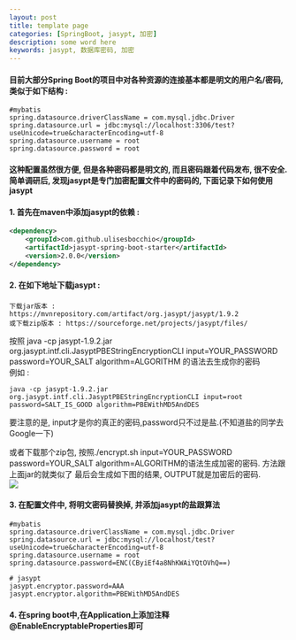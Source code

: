 ```yaml
---
layout: post  
title: template page  
categories: [SpringBoot, jasypt, 加密]  
description: some word here  
keywords: jasypt, 数据库密码, 加密  
---
```


#### 目前大部分Spring Boot的项目中对各种资源的连接基本都是明文的用户名/密码, 类似于如下结构 :
```
#mybatis
spring.datasource.driverClassName = com.mysql.jdbc.Driver
spring.datasource.url = jdbc:mysql://localhost:3306/test?useUnicode=true&characterEncoding=utf-8
spring.datasource.username = root
spring.datasource.password = root
```

#### 这种配置虽然很方便, 但是各种密码都是明文的, 而且密码跟着代码发布, 很不安全.简单调研后, 发现jasypt是专门加密配置文件中的密码的, 下面记录下如何使用jasypt

#### 1. 首先在maven中添加jasypt的依赖 :
```xml
<dependency>
    <groupId>com.github.ulisesbocchio</groupId>
    <artifactId>jasypt-spring-boot-starter</artifactId>
    <version>2.0.0</version>
</dependency>
```

#### 2. 在如下地址下载jasypt :
```
下载jar版本 : https://mvnrepository.com/artifact/org.jasypt/jasypt/1.9.2
或下载zip版本 : https://sourceforge.net/projects/jasypt/files/
```
按照 java -cp jasypt-1.9.2.jar  org.jasypt.intf.cli.JasyptPBEStringEncryptionCLI input=YOUR_PASSWORD password=YOUR_SALT algorithm=ALGORITHM 的语法去生成你的密码  
例如 :
```
java -cp jasypt-1.9.2.jar  org.jasypt.intf.cli.JasyptPBEStringEncryptionCLI input=root password=SALT_IS_GOOD algorithm=PBEWithMD5AndDES
```
要注意的是, input才是你的真正的密码,password只不过是盐.(不知道盐的同学去Google一下)

或者下载那个zip包, 按照./encrypt.sh input=YOUR_PASSWORD password=YOUR_SALT algorithm=ALGORITHM的语法生成加密的密码. 方法跟上面jar的就类似了
最后会生成如下图的结果, OUTPUT就是加密后的密码.  
![](https://taojintianxia.github.io/images/posts/springboot/jasypt/encript.png)

#### 3. 在配置文件中, 将明文密码替换掉, 并添加jasypt的盐跟算法
```
#mybatis
spring.datasource.driverClassName = com.mysql.jdbc.Driver
spring.datasource.url = jdbc:mysql://localhost/test?useUnicode=true&characterEncoding=utf-8
spring.datasource.username = root
spring.datasource.password=ENC(CByiEf4a8NhKWAiYQtOVhQ==)

# jasypt
jasypt.encryptor.password=AAA
jasypt.encryptor.algorithm=PBEWithMD5AndDES
```

#### 4. 在spring boot中,在Application上添加注释 @EnableEncryptableProperties即可














